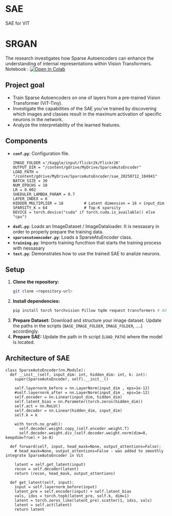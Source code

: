 # SAE
SAE for VIT

# SRGAN
The research investigates how Sparse Autoencoders can enhance the understanding of internal representations within Vision Transformers. <br>
Notebook : [![Open In Colab](https://colab.research.google.com/assets/colab-badge.svg)](https://colab.research.google.com/drive/1zHiTLdVccE1zszPuBlcO4H7k8jPk8tgN?usp=sharing)

## Project goal
*   Train Sparse Autoencoders on one of layers from a pre-trained Vision Transformer (ViT-Tiny).
*   Investigate the capabilities of the SAE you’ve trained by discovering which images and classes result in the maximum activation of specific neurons in the network.
*   Analyze the interpretability of the learned features.
## Components

*   **`conf.py`**: Configuration file.
    ```
    IMAGE_FOLDER ='/kaggle/input/flickr2k/Flickr2K'
    OUTPUT_DIR = "/content/gdrive/MyDrive/SparceAutoEncoder"
    LOAD_PATH = "/content/gdrive/MyDrive/SparceAutoEncoder/sae_20250712_104941"  
    BATCH_SIZE = 30
    NUM_EPOCHS = 10
    LR = 0.002
    SHEDULER_LAMBDA_PARAM = 0.7
    LAYER_INDEX = 6
    HIDDEN_MULTIPLIER = 16         # Latent dimension = 16 × input_dim
    SPARSITY_K = 64                # Top-K sparsity
    DEVICE = torch.device("cuda" if torch.cuda.is_available() else "cpu")
    ```
*   **`dsdl.py`**: Loads an ImageDataset / ImageDataloader. It is nessasary in order to properly prepare the training data.
*   **`sparcesutoencoder.py`**: Loads a SparseAtuEncoder class.
*   **`training.py`**: Imports training functhion that starts the training process with nessasary 
*   **`test.py`**: Demonstrates how to use the trained SAE to analize neurons.

## Setup
1.  **Clone the repository:**
    ```bash
    git clone <repository-url>
    ```
2.  **Install dependencies:**
    ```bash
    pip install torch torchvision Pillow tqdm request transformers # Add other dependencies if needed
3.  **Prepare Dataset:** Download and structure your image dataset. Update the paths in the scripts (`BASE_IMAGE_FOLDER`, `IMAGE_FOLDER`, ....) accordingly.
4.  **Prepare SAE:** Update the path in th script (`LOAD_PATH`) where the model is located.

## Architecture of SAE
```
class SparseAutoEncoder(nn.Module):
  def __init__(self, input_dim: int, hidden_dim: int, k: int):
    super(SparseAutoEncoder, self).__init__()

    self.layernorm_before = nn.LayerNorm(input_dim , eps=1e-12)
    #self.layernorm_after = nn.LayerNorm(input_dim , eps=1e-12)
    self.encoder = nn.Linear(input_dim, hidden_dim)
    self.latent_bias = nn.Parameter(torch.zeros(hidden_dim))
    self.act = nn.ReLU()
    self.decoder = nn.Linear(hidden_dim, input_dim)
    self.k = k

    with torch.no_grad():
      self.decoder.weight.copy_(self.encoder.weight.T)
      self.decoder.weight.div_(self.decoder.weight.norm(dim=0, keepdim=True) + 1e-8)

  def forward(self, input, head_mask=None, output_attentions=False):
    # head_mask=None, output_attentions=False - was added to smoothly integrate SparseAutoEncoder in Vit

    latent = self.get_latent(input)
    recon = self.decoder(latent)
    return (recon, head_mask, output_attentions)

  def get_latent(self, input):
    input = self.layernorm_before(input)
    latent_pre = self.encoder(input) + self.latent_bias
    vals, idxs = torch.topk(latent_pre, self.k, dim=1)
    latent = torch.zeros_like(latent_pre).scatter(1, idxs, vals)
    latent = self.act(latent)
    return latent
```

